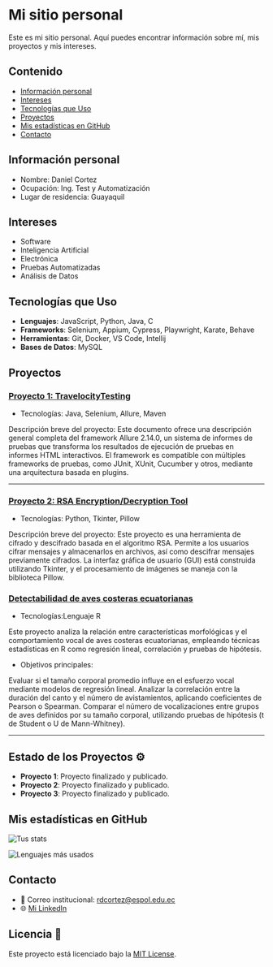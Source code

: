 # Mi sitio personal
Este es mi sitio personal. Aquí puedes encontrar información sobre mí, mis
proyectos y mis intereses.
## Contenido
* [Información personal](#información-personal)
* [Intereses](#intereses)
* [Tecnologías que Uso](#tecnologías-que-uso)
* [Proyectos](#proyectos)
* [Mis estadísticas en GitHub](#mis-estadísticas-en-github)
* [Contacto](#contacto)

## Información personal
* Nombre: Daniel Cortez
* Ocupación: Ing. Test y Automatización
* Lugar de residencia: Guayaquil

## Intereses
* Software
* Inteligencia Artificial
* Electrónica
* Pruebas Automatizadas
* Análisis de Datos

## Tecnologías que Uso

- **Lenguajes**: JavaScript, Python, Java, C
- **Frameworks**: Selenium, Appium, Cypress, Playwright, Karate, Behave
- **Herramientas**: Git, Docker, VS Code, Intellij
- **Bases de Datos**: MySQL

## Proyectos

### [Proyecto 1: TravelocityTesting](https://github.com/DanRCM/TravelocityTesting)
* Tecnologías: Java, Selenium, Allure, Maven

Descripción breve del proyecto: Este documento ofrece una descripción general completa del framework Allure 2.14.0, un sistema de informes de pruebas que transforma los resultados de ejecución de pruebas en informes HTML interactivos. El framework es compatible con múltiples frameworks de pruebas, como JUnit, XUnit, Cucumber y otros, mediante una arquitectura basada en plugins.


---

### [Proyecto 2: RSA Encryption/Decryption Tool](https://github.com/DanRCM/RSA-Encryption-Decryption-Tool)
* Tecnologías: Python, Tkinter, Pillow

Descripción breve del proyecto: Este proyecto es una herramienta de cifrado y descifrado basada en el algoritmo RSA. Permite a los usuarios cifrar mensajes y almacenarlos en archivos, así como descifrar mensajes previamente cifrados. La interfaz gráfica de usuario (GUI) está construida utilizando Tkinter, y el procesamiento de imágenes se maneja con la biblioteca Pillow.

### [Detectabilidad de aves costeras ecuatorianas](https://github.com/carlagutierrezc/Detectabilidad-de-aves-costeras-ecuatorianas)
* Tecnologías:Lenguaje R

Este proyecto analiza la relación entre características morfológicas y el comportamiento vocal de aves costeras ecuatorianas, empleando técnicas estadísticas en R como regresión lineal, correlación y pruebas de hipótesis.

* Objetivos principales:

Evaluar si el tamaño corporal promedio influye en el esfuerzo vocal mediante modelos de regresión lineal.
Analizar la correlación entre la duración del canto y el número de avistamientos, aplicando coeficientes de Pearson o Spearman.
Comparar el número de vocalizaciones entre grupos de aves definidos por su tamaño corporal, utilizando pruebas de hipótesis (t de Student o U de Mann-Whitney).

---

## Estado de los Proyectos ⚙️

- **Proyecto 1**: Proyecto finalizado y publicado.
- **Proyecto 2**: Proyecto finalizado y publicado.
- **Proyecto 3**: Proyecto finalizado y publicado.

## Mis estadísticas en GitHub

![Tus stats](https://github-readme-stats.vercel.app/api?username=DanRCM&show_icons=true&theme=radical)

![Lenguajes más usados](https://github-readme-stats.vercel.app/api/top-langs/?username=DanRCM&layout=compact&theme=radical)

## Contacto

- 📧 Correo institucional: [rdcortez@espol.edu.ec](mailto:rdcortez@espol.edu.ec)
- 🌐 [Mi LinkedIn](http://www.linkedin.com/in/daniel-cortez-4345162ba)

## Licencia 📜

Este proyecto está licenciado bajo la [MIT License](LICENSE).

